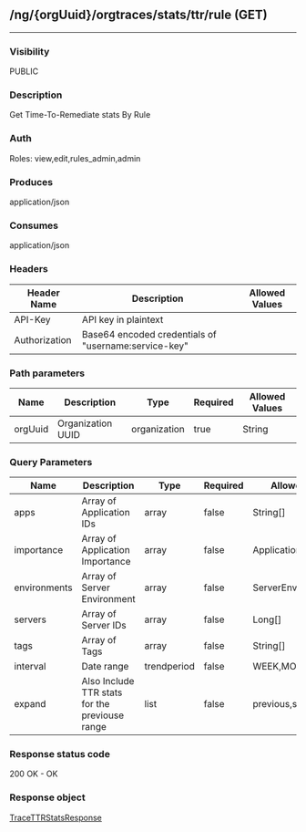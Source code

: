 ## /ng/{orgUuid}/orgtraces/stats/ttr/rule (GET)
---
### Visibility
PUBLIC
### Description
Get Time-To-Remediate stats By Rule
### Auth
Roles: view,edit,rules_admin,admin
### Produces
application/json
### Consumes
application/json
### Headers
| Header Name | Description | Allowed Values |
| ----------- | ----------- | ----------- |
| API-Key | API key in plaintext |  |
| Authorization | Base64 encoded credentials of &quot;username:service-key&quot; |  |
### Path parameters
| Name | Description | Type | Required | Allowed Values |
| ----------- | ----------- | ----------- | ----------- | ----------- |
| orgUuid | Organization UUID | organization | true | String |
### Query Parameters
| Name | Description | Type | Required | Allowed Values |
| ----------- | ----------- | ----------- | ----------- | ----------- |
| apps | Array of Application IDs | array | false | String[] |
| importance | Array of Application Importance | array | false | ApplicationImportance[] |
| environments | Array of Server Environment | array | false | ServerEnvironment[] |
| servers | Array of Server IDs | array | false | Long[] |
| tags | Array of Tags | array | false | String[] |
| interval | Date range | trendperiod | false | WEEK,MONTH,YEAR |
| expand | Also Include TTR stats for the previouse range | list | false | previous,skip_links |
### Response status code
200 OK - OK
### Response object
[TraceTTRStatsResponse](<../../objects/TraceTTRStatsResponse.md>)
